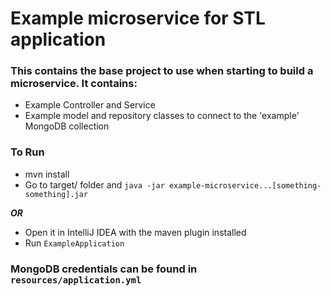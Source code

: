 # Example microservice for STL application

### This contains the base project to use when starting to build a microservice. It contains: ###

* Example Controller and Service
* Example model and repository classes to connect to the 'example' MongoDB collection

### To Run ###

* mvn install
* Go to target/ folder and `java -jar example-microservice...[something-something].jar`

***OR***

* Open it in IntelliJ IDEA with the maven plugin installed
* Run `ExampleApplication`


### MongoDB credentials can be found in `resources/application.yml` ###
